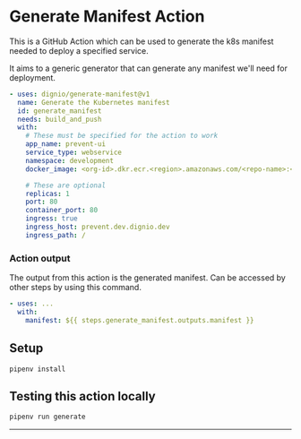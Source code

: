 # Generate Manifest Action

This is a GitHub Action which can be used to generate the k8s manifest needed to deploy a specified service.

It aims to a generic generator that can generate any manifest we'll need for deployment.

```yaml
- uses: dignio/generate-manifest@v1
  name: Generate the Kubernetes manifest
  id: generate_manifest
  needs: build_and_push
  with:
    # These must be specified for the action to work
    app_name: prevent-ui
    service_type: webservice
    namespace: development
    docker_image: <org-id>.dkr.ecr.<region>.amazonaws.com/<repo-name>:<tag>

    # These are optional
    replicas: 1
    port: 80
    container_port: 80
    ingress: true
    ingress_host: prevent.dev.dignio.dev
    ingress_path: /
```

### Action output

The output from this action is the generated manifest. Can be accessed by other steps by using this command.

```yaml
- uses: ...
  with:
    manifest: ${{ steps.generate_manifest.outputs.manifest }}
```

## Setup

```
pipenv install
```

## Testing this action locally

```bash
pipenv run generate
```

---
